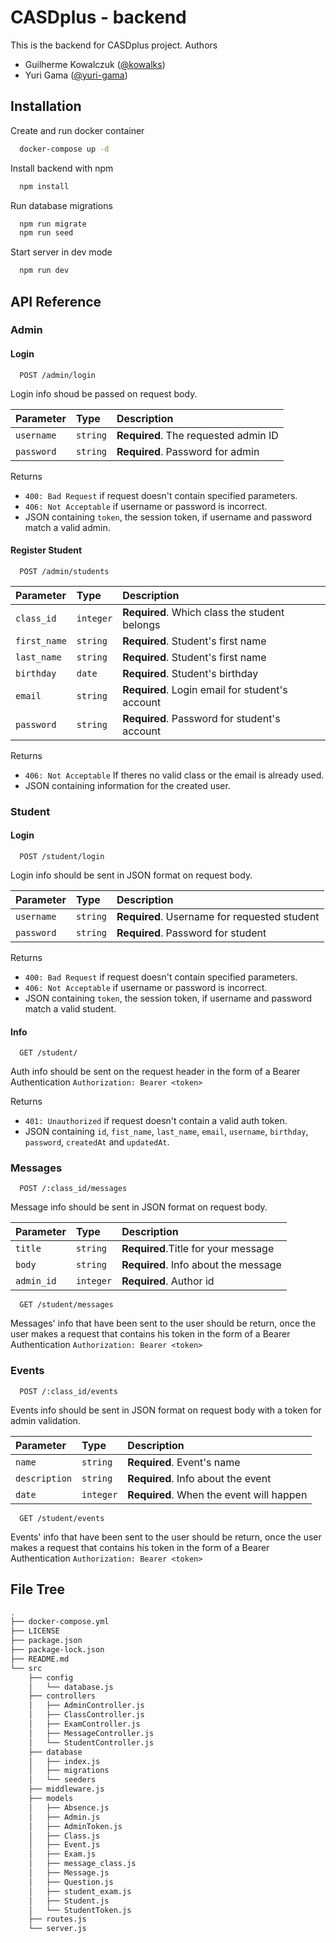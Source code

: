 
# CASDplus - backend

This is the backend for CASDplus project. Authors
- Guilherme Kowalczuk ([@kowalks](https://github.com/kowalks))
- Yuri Gama ([@yuri-gama](https://github.com/yuri-gama/))


## Installation

Create and run docker container

```bash
  docker-compose up -d
```

Install backend with npm

```bash
  npm install
```

Run database migrations
```bash
  npm run migrate
  npm run seed
```

Start server in dev mode
```bash
  npm run dev
```


## API Reference

### Admin

#### Login

```http
  POST /admin/login
```

Login info shoud be passed on request body. 

| Parameter | Type     | Description                |
| :-------- | :------- | :------------------------- |
| `username`| `string` | **Required**. The requested admin ID |
| `password`| `string` | **Required**. Password for admin | 


Returns 
- `400: Bad Request` if request doesn't contain specified parameters.
- `406: Not Acceptable` if username or password is incorrect.
- JSON containing `token`, the session token, if username and password match a valid admin.


#### Register Student

```http
  POST /admin/students
```

| Parameter | Type     | Description                       |
| :-------- | :------- | :-------------------------------- |
| `class_id`      | `integer` | **Required**. Which class the student belongs |
| `first_name`      | `string` | **Required**. Student's first name |
| `last_name`      | `string` | **Required**. Student's first name |
| `birthday`      | `date` | **Required**. Student's birthday |
| `email`      | `string` | **Required**. Login email for student's account |
| `password`      | `string` | **Required**. Password for student's account |

Returns 
- `406: Not Acceptable` If theres no valid class or the email is already used.
- JSON containing information for the created user.



### Student

#### Login

```http
  POST /student/login
```

Login info should be sent in JSON format on request body. 

| Parameter | Type     | Description                |
| :-------- | :------- | :------------------------- |
| `username`| `string` | **Required**. Username for requested student |
| `password`| `string` | **Required**. Password for student | 


Returns 
- `400: Bad Request` if request doesn't contain specified parameters.
- `406: Not Acceptable` if username or password is incorrect.
- JSON containing `token`, the session token, if username and password match a valid student.


#### Info

```http
  GET /student/
```

Auth info should be sent on the request header in the form of a Bearer Authentication `Authorization: Bearer <token>`

Returns 
- `401: Unauthorized` if request doesn't contain a valid auth token.
- JSON containing `id`, `fist_name`, `last_name`, `email`, `username`, `birthday`, `password`, `createdAt` and `updatedAt`.

### Messages
```http
  POST /:class_id/messages
```
Message info should be sent in JSON format on request body.

| Parameter | Type     | Description                |
| :-------- | :------- | :------------------------- |
| `title`   | `string` | **Required**.Title for your message |
| `body`    | `string` | **Required**. Info about the message | 
| `admin_id`| `integer`| **Required**. Author id | 

```http
  GET /student/messages
```
Messages' info that have been sent to the user should be return, once the user makes a request that contains his token in the form of a Bearer Authentication `Authorization: Bearer <token>`


### Events
```http
  POST /:class_id/events
```
Events info should be sent in JSON format on request body with a token for admin validation.

| Parameter    | Type     | Description                |
| :--------    | :------- | :------------------------- |
| `name`       | `string` | **Required**. Event's name | 
| `description`| `string` | **Required**. Info about the event | 
| `date`       | `integer`| **Required**. When the event will happen | 


```http
  GET /student/events
```
Events' info that have been sent to the user should be return, once the user makes a request that contains his token in the form of a Bearer Authentication `Authorization: Bearer <token>`


## File Tree

```bash
.
├── docker-compose.yml
├── LICENSE
├── package.json
├── package-lock.json
├── README.md
└── src
    ├── config
    │   └── database.js
    ├── controllers
    │   ├── AdminController.js
    │   ├── ClassController.js
    │   ├── ExamController.js
    │   ├── MessageController.js
    │   └── StudentController.js
    ├── database
    │   ├── index.js
    │   ├── migrations
    │   └── seeders
    ├── middleware.js
    ├── models
    │   ├── Absence.js
    │   ├── Admin.js
    │   ├── AdminToken.js
    │   ├── Class.js
    │   ├── Event.js
    │   ├── Exam.js
    │   ├── message_class.js
    │   ├── Message.js
    │   ├── Question.js
    │   ├── student_exam.js
    │   ├── Student.js
    │   └── StudentToken.js
    ├── routes.js
    └── server.js
```
